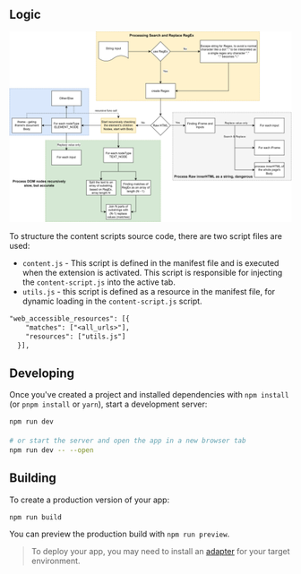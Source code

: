 ## Logic

![Logic](diagrams/x-word-replacer.drawio.svg)

To structure the content scripts source code, there are two script files are used:
* `content.js` - This script is defined in the manifest file and is executed when the extension is activated. This script is responsible for injecting the `content-script.js` into the active tab.
* `utils.js` - this script is defined as a resource in the manifest file, for dynamic loading in the `content-script.js` script.

```
"web_accessible_resources": [{
    "matches": ["<all_urls>"],
    "resources": ["utils.js"]
  }],
```

## Developing

Once you've created a project and installed dependencies with `npm install` (or `pnpm install` or `yarn`), start a development server:

```bash
npm run dev

# or start the server and open the app in a new browser tab
npm run dev -- --open
```

## Building

To create a production version of your app:

```bash
npm run build
```

You can preview the production build with `npm run preview`.

> To deploy your app, you may need to install an [adapter](https://kit.svelte.dev/docs/adapters) for your target environment.
